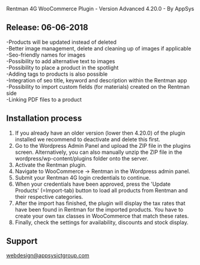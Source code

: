 Rentman 4G WooCommerce Plugin - Version Advanced 4.20.0 - By AppSys

Release: 06-06-2018
-----------------------------
-Products will be updated instead of deleted<br />
-Better image management, delete and cleaning up of images if applicable<br />
-Seo-friendly names for images<br />
-Possibility to add alternative text to images<br />
-Possibility to place a product in the spotlight<br />
-Adding tags to products is also possible<br />
-Integration of seo title, keyword and description within the Rentman app<br />
-Possibility to import custom fields (for materials) created on the Rentman side<br />
-Linking PDF files to a product

Installation process
-----------------------------
1. If you already have an older version (lower then 4.20.0) of the plugin installed
we recommend to deactivate and delete this first.
2. Go to the Wordpress Admin Panel and upload the ZIP file in the plugins
screen. Alternatively, you can also manually unzip the ZIP file in the
wordpress/wp-content/plugins folder onto the server.
3. Activate the Rentman plugin.
4. Navigate to WooCommerce -> Rentman in the Wordpress admin panel.
5. Submit your Rentman 4G login credentials to continue.
6. When your credentials have been approved, press the 'Update Products'
(=Import-tab) button to load all products from Rentman and their respective categories.
7. After the import has finished, the plugin will display the tax rates that have
been found in Rentman for the imported products. You have to create your
own tax classes in WooCommerce that match these rates.
8. Finally, check the settings for availability, discounts and stock display.

Support
-----------------------------
<webdesign@appsysictgroup.com>
